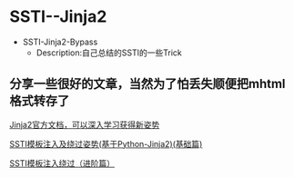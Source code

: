 # SSTI--Jinja2

- SSTI-Jinja2-Bypass
  - Description:自己总结的SSTI的一些Trick

## 分享一些很好的文章，当然为了怕丢失顺便把mhtml格式转存了

[Jinja2官方文档，可以深入学习获得新姿势](https://jinja.palletsprojects.com/en/2.11.x/templates/)

[SSTI模板注入及绕过姿势(基于Python-Jinja2)(基础篇)](https://blog.csdn.net/solitudi/article/details/107752717?ops_request_misc=%257B%2522request%255Fid%2522%253A%2522160992724816780274016446%2522%252C%2522scm%2522%253A%252220140713.130102334.pc%255Fblog.%2522%257D&request_id=160992724816780274016446&biz_id=0&utm_medium=distribute.pc_search_result.none-task-blog-2~blog~first_rank_v2~rank_v29-1-107752717.pc_v2_rank_blog_default&utm_term=ssti&spm=1018.2226.3001.4450)

[SSTI模板注入绕过（进阶篇）](https://blog.csdn.net/miuzzx/article/details/110220425?ops_request_misc=%257B%2522request%255Fid%2522%253A%2522160992639516780263058545%2522%252C%2522scm%2522%253A%252220140713.130102334.pc%255Fblog.%2522%257D&request_id=160992639516780263058545&biz_id=0&utm_medium=distribute.pc_search_result.none-task-blog-2~blog~first_rank_v2~rank_v29-1-110220425.pc_v2_rank_blog_default&utm_term=ssti&spm=1018.2226.3001.4450)